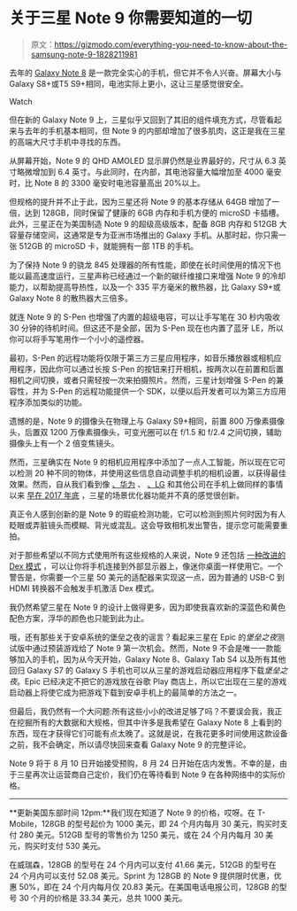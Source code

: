# 关于三星 Note 9 你需要知道的一切

> 原文：<https://gizmodo.com/everything-you-need-to-know-about-the-samsung-note-9-1828211981>

去年的 [Galaxy Note 8](https://gizmodo.com/samsung-galaxy-note-8-review-bigger-badder-but-i-sti-1799759566) 是一款完全实心的手机，但它并不令人兴奋。屏幕大小与 Galaxy S8+或T5 S9+相同，电池实际上更小，这让三星感觉很安全。

Watch

但在新的 Galaxy Note 9 上，三星似乎又回到了其旧的组件填充方式，尽管看起来与去年的手机基本相同，但 Note 9 的内部却增加了很多肌肉，这正是我在三星的高端大尺寸手机中寻找的东西。

从屏幕开始，Note 9 的 QHD AMOLED 显示屏仍然是业界最好的，尺寸从 6.3 英寸略微增加到 6.4 英寸。与此同时，在内部，其电池容量大幅增加至 4000 毫安时，比 Note 8 的 3300 毫安时电池容量高出 20%以上。

但规格的提升并不止于此，因为三星还将 Note 9 的基本存储从 64GB 增加了一倍，达到 128GB，同时保留了健康的 6GB 内存和手机方便的 microSD 卡插槽。此外，三星正在为美国制造 Note 9 的超级高级版本，配备 8GB 内存和 512GB 大容量存储空间，这通常是专为亚洲市场推出的 Galaxy 手机。从那时起，你只需一张 512GB 的 microSD 卡，就能拥有一部 1TB 的手机。

为了保持 Note 9 的骁龙 845 处理器的所有性能，即使在长时间使用的情况下也能以最高速度运行，三星声称已经通过一个新的碳纤维接口来增强 Note 9 的冷却能力，以帮助提高导热性，以及一个 335 平方毫米的散热器，比 Galaxy S9+或 Galaxy Note 8 的散热器大三倍多。

就连 Note 9 的 S-Pen 也增强了内置的超级电容，可以让手写笔在 30 秒内吸收 30 分钟的待机时间。但这还不是全部，因为 S-Pen 现在也内置了蓝牙 LE，所以你可以将手写笔用作一个小小的遥控器。

最初，S-Pen 的远程功能将仅限于第三方三星应用程序，如音乐播放器或相机应用程序，因此你可以通过长按 S-Pen 的按钮来打开相机，按两次以在前置和后置相机之间切换，或者只需轻按一次来拍摄照片。然而，三星计划增强 S-Pen 的兼容性，并为 S-Pen 的远程功能提供一个 SDK，以便以后开发者可以为第三方应用程序添加类似的功能。

遗憾的是，Note 9 的摄像头在物理上与 Galaxy S9+相同，前置 800 万像素摄像头，后置双 1200 万像素摄像头，可变光圈可以在 f/1.5 和 f/2.4 之间切换，辅助摄像头上有一个 2 倍变焦镜头。

然而，三星确实在 Note 9 的相机应用程序中添加了一点人工智能，所以现在它可以检测 20 种不同的物体，并使用这些信息自动调整手机的相机设置，以获得最佳效果。然而，自从我们看到像 [、华为](https://gizmodo.com/huaweis-triple-camera-p20-pro-is-too-cool-for-america-1825647834) 、 [、LG](https://gizmodo.com/lgs-g7-thinq-is-too-clever-for-its-own-good-1825818482) 和其他公司在手机上做同样的事情以来 [早在 2017 年底](https://gizmodo.com/huaweis-mate-10-pro-is-a-valiant-attempt-to-slay-the-ip-1820480251#_ga=2.150427327.805430461.1533561263-422248777.1525353160) ，三星的场景优化器功能并不真的感觉很创新。

真正令人感到创新的是 Note 9 的瑕疵检测功能，它可以检测到照片何时因为有人眨眼或弄脏镜头而模糊、背光或混乱。这会导致相机发出警告，提示您可能需要重拍。

对于那些希望以不同方式使用所有这些规格的人来说，Note 9 还包括 [一种改进的 Dex 模式](https://gizmodo.com/how-two-big-things-stopped-the-samsung-galaxy-tab-s4-fr-1828188260) ，可以让你将手机连接到外部显示器上，像迷你桌面一样使用它。一个警告是，你需要一个三星 50 美元的适配器来实现这一点，因为普通的 USB-C 到 HDMI 转换器不会触发手机激活 Dex 模式。

我仍然希望三星在 Note 9 的设计上做得更多，因为即使我喜欢新的深蓝色和黄色配色方案，浮华的颜色也只能到此为止。

哦，还有那些关于安卓系统的堡垒之夜的谣言？看起来三星在 Epic 的*堡垒之夜*测试版中通过预装游戏给了 Note 9 第一次机会。然而，Note 9 不会是唯一一款能够加入的手机，因为从今天开始，Galaxy Note 8、Galaxy Tab S4 以及所有其他回归 Galaxy S7 的 Galaxy S 手机也可以从三星的游戏启动器应用程序下载*堡垒之夜*。Epic 已经决定不把它的游戏放在谷歌 Play 商店上，所以它出现在三星的游戏启动器上将使它成为把游戏下载到安卓手机上的最简单的方法之一。

但最后，我仍然有一个大问题:所有这些小小的改进足够了吗？不要误会我，我正在挖掘所有的大数据和大规格，但其中许多是我希望在 Galaxy Note 8 上看到的东西，现在才获得它们可能有点太晚了。这就是说，在我花更多时间使用这款设备之前，我不会确定，所以请尽快回来查看 Galaxy Note 9 的完整评论。

Note 9 将于 8 月 10 日开始接受预购，8 月 24 日开始在店内发售。不幸的是，由于三星再次让运营商自己定价，我们仍在等待看到 Note 9 在各种网络中的实际价格。

* * *

**更新美国东部时间 12pm:**我们现在知道了 Note 9 的价格，哎呀。在 T-Mobile，128GB 的型号起价为 1000 美元，即 24 个月内每月 30 美元，购买时支付 280 美元。512GB 型号的零售价为 1250 美元，或在 24 个月内每月 30 美元，购买时支付 530 美元。

在威瑞森，128GB 的型号在 24 个月内可以支付 41.66 美元，512GB 的型号在 24 个月内可以支付 52.08 美元。Sprint 为 128GB 的 Note 9 提供限时优惠，优惠 50%，即在 24 个月内每月仅 20.83 美元。在美国电话电报公司，128GB 的型号 30 个月的价格是 33.34 美元，总共 1000 美元。